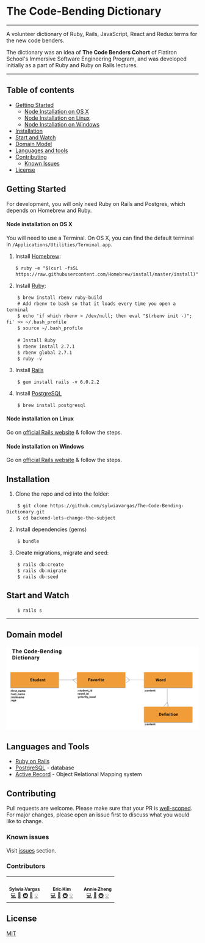 # The Code-Bending Dictionary
---

A volunteer dictionary of Ruby, Rails, JavaScript, React and Redux terms for the new code benders.

The dictionary was an idea of **The Code Benders Cohort** of Flatiron School's Immersive Software Engineering Program, and was developed initially as a part of Ruby and Ruby on Rails lectures. 

---
## Table of contents
- [Getting Started](#getting-started)
    - [Node Installation on OS X](#node-installation-on-os-x)
    - [Node Installation on Linux](#node-installation-on-linux)
    - [Node Installation on Windows](#node-installation-on-windows)
- [Installation](#installation)
- [Start and Watch](#start-and-watch)
- [Domain Model](#domain-model)
- [Languages and tools](#languages-and-tools)
- [Contributing](#contributing)
    - [Known Issues](#known-issues)
- [License](#license)

## Getting Started
For development, you will only need Ruby on Rails and Postgres, which depends on Homebrew and Ruby. 

#### Node installation on OS X

You will need to use a Terminal. On OS X, you can find the default terminal in
`/Applications/Utilities/Terminal.app`.

1. Install [Homebrew](http://brew.sh/):

    ```
    $ ruby -e "$(curl -fsSL https://raw.githubusercontent.com/Homebrew/install/master/install)"
    ```

2. Install [Ruby](https://www.ruby-lang.org/en/):
```
    $ brew install rbenv ruby-build
    # Add rbenv to bash so that it loads every time you open a terminal
    $ echo 'if which rbenv > /dev/null; then eval "$(rbenv init -)"; fi' >> ~/.bash_profile
    $ source ~/.bash_profile

    # Install Ruby
    $ rbenv install 2.7.1
    $ rbenv global 2.7.1
    $ ruby -v
```
3. Install [Rails](https://rubyonrails.org/)
```
    $ gem install rails -v 6.0.2.2
```

4. Install [PostgreSQL](https://www.postgresql.org/)
```
    $ brew install postgresql
```

#### Node installation on Linux

Go on [official Rails website](https://gorails.com/setup/ubuntu/19.10) & follow the steps.

#### Node installation on Windows

Go on [official Rails website](https://gorails.com/setup/windows/10) & follow the steps.

## Installation

1. Clone the repo and cd into the folder:
```
    $ git clone https://github.com/sylwiavargas/The-Code-Bending-Dictionary.git
    $ cd backend-lets-change-the-subject
```
2. Install dependencies (gems)
```
    $ bundle
```
3. Create migrations, migrate and seed:
```
    $ rails db:create
    $ rails db:migrate
    $ rails db:seed
```

## Start and Watch

```
    $ rails s
```
***
## Domain model
![Domain model](ERD.png)


## Languages and Tools

- [Ruby on Rails](https://rubyonrails.org/) 
- [PostgreSQL](https://www.postgresql.org/) - database
- [Active Record](https://guides.rubyonrails.org/active_record_basics.html) - Object Relational Mapping system

## Contributing
Pull requests are welcome. Please make sure that your PR is [well-scoped](https://www.netlify.com/blog/2020/03/31/how-to-scope-down-prs/).
For major changes, please open an issue first to discuss what you would like to change. 

### Known issues
Visit [issues](https://github.com/sylwiavargas/The-Code-Bending-Dictionary/issues) section.

### Contributors
<table>
  <tr>
    <td align="center"><a href="https://github.com/sylwiavargas">
      <img src="https://avatars2.githubusercontent.com/u/45401242?s=460&u=2efe4366e8a6c7e8732daaaf8373250e7c8cfdd9&v=4" width="200px;" alt=""/><br /><sub><b>Sylwia Vargas</b></sub></a><br />
      <a href="https://github.com/sylwiavargas/The-Code-Bending-Dictionary/commits?author=sylwiavargas" title="Code">💻</a> 
      <a href="https://github.com/sylwiavargas/The-Code-Bending-Dictionary/issues/created_by/sylwiavargas" title="Bug reports">🐛</a>
      <a href="#infra-sylwia" title="Infrastructure (Hosting, Build-Tools, etc)">🚇</a>
      <a href="https://github.com/sylwiavargas/The-Code-Bending-Dictionary/master/README.md" title="Documentation">📖</a>
      <a href="#ideas-sylwia" title="Ideas, Planning, & Feedback">💡</a>
    </td>
    <td></td>
    <td align="center">
      <a href="https://github.com/bigfishh"><img src="https://media-exp1.licdn.com/dms/image/C4E03AQE_xHTl1agOQw/profile-displayphoto-shrink_400_400/0?e=1606348800&v=beta&t=eoVEoDnSRXqKT1OvSAmPuspCnTnd0Rp0qMehn7QJPuo" width="200px;" alt=""/><br /><sub><b>Eric Kim</b></sub></a><br />
      <a href="https://github.com/sylwiavargas/The-Code-Bending-Dictionary/commits?author=hyeokjungkim" title="Code">💻</a> 
      <a href="https://github.com/sylwiavargas/The-Code-Bending-Dictionary/issues/created_by/hyeokjungkim" title="Bug reports">🐛</a>
      <a href="#infra-sylwia" title="Infrastructure (Hosting, Build-Tools, etc)">🚇</a>
      <a href="#ideas-eric" title="Ideas, Planning, & Feedback">💡</a>
    </td>
    <td></td>
    <td align="center">
      <a href="https://github.com/bigfishh"><img src="https://avatars1.githubusercontent.com/u/24644341?s=460&u=7baa784acadf9750b2a2ccaf696e71a1e4be8619&v=4" width="200px;" alt=""/><br /><sub><b>Annie Zheng</b></sub></a><br />
      <a href="https://github.com/sylwiavargas/The-Code-Bending-Dictionary/commits?author=bigfishh" title="Code">💻</a> 
      <a href="https://github.com/sylwiavargas/The-Code-Bending-Dictionary/issues/created_by/bigfishh" title="Bug reports">🐛</a>
      <a href="#infra-annie" title="Infrastructure (Hosting, Build-Tools, etc)">🚇</a>
      <a href="#ideas-eric" title="Ideas, Planning, & Feedback">💡</a>
    </td>
    </tr>
</table>


## License
[MIT](https://choosealicense.com/licenses/mit/)



